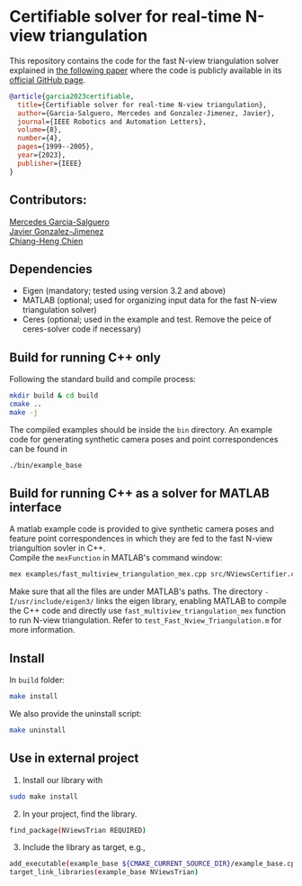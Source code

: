 # Certifiable solver for real-time N-view triangulation

This repository contains the code for the fast N-view triangulation solver explained in [the following paper](https://ieeexplore.ieee.org/document/10044919) where the code is publicly available in its [official GitHub page](https://github.com/mergarsal/FastNViewTriangulation).
```BibTeX
@article{garcia2023certifiable,
  title={Certifiable solver for real-time N-view triangulation},
  author={Garcia-Salguero, Mercedes and Gonzalez-Jimenez, Javier},
  journal={IEEE Robotics and Automation Letters},
  volume={8},
  number={4},
  pages={1999--2005},
  year={2023},
  publisher={IEEE}
}
```
## Contributors:
[Mercedes Garcia-Salguero](https://mapir.isa.uma.es/mapirwebsite/?p=1718) <br />
[Javier Gonzalez-Jimenez](https://mapir.isa.uma.es/mapirwebsite/?p=1536) <br />
[Chiang-Heng Chien](https://github.com/C-H-Chien)

## Dependencies
- Eigen (mandatory; tested using version 3.2 and above)
- MATLAB (optional; used for organizing input data for the fast N-view triangulation solver)
- Ceres (optional; used in the example and test. Remove the peice of ceres-solver code if necessary)

## Build for running C++ only
Following the standard build and compile process:
```bash
mkdir build & cd build 
cmake .. 
make -j
```
The compiled examples should be inside the `bin` directory. An example code for generating synthetic camera poses and point correspondences can be found in
```bash
./bin/example_base
```

## Build for running C++ as a solver for MATLAB interface
A matlab example code is provided to give synthetic camera poses and feature point correspondences in which they are fed to the fast N-view triangultion sovler in C++. <br />
Compile the ```mexFunction``` in MATLAB's command window:
```bash
mex examples/fast_multiview_triangulation_mex.cpp src/NViewsCertifier.cpp src/NViewsClass.cpp src/NViewsUtils.cpp utils/generatePointCloud.cpp -I/usr/include/eigen3/
```
Make sure that all the files are under MATLAB's paths. The directory ```-I/usr/include/eigen3/``` links the eigen library, enabling MATLAB to compile the C++ code and directly use ```fast_multiview_triangulation_mex``` function to run N-view triangulation. Refer to ```test_Fast_Nview_Triangulation.m``` for more information.


## Install 
In `build` folder: 
```bash
make install
```
We also provide the uninstall script: 
```bash
make uninstall
```
## Use in external project 
1. Install our library with 
```bash
sudo make install 
```

2. In your project, find the library. 
```bash
find_package(NViewsTrian REQUIRED)
```

3. Include the library as target, e.g., 
```bash
add_executable(example_base ${CMAKE_CURRENT_SOURCE_DIR}/example_base.cpp)
target_link_libraries(example_base NViewsTrian)
```              
